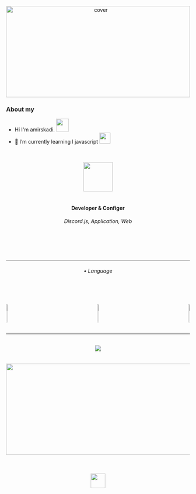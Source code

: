 
<div align="center">
<img width="100%" height = "250px" src="https://media.discordapp.net/attachments/962517715719974932/991568598827012096/a_6b52304b42935b26b44b33f40ecd7248.gif" alt="cover" />
</div>
  
  ### About my
 
 - Hi I'm amirskadi.  <img src="https://media.discordapp.net/attachments/983572623625683035/983612633439678514/981608135393427466.gif"  width="35px" height="35px" >
 - 🌱 I’m currently learning l javascript <img src="https://media.discordapp.net/attachments/975980845242396762/983957544219344936/880102313061146624.gif"  width="30px" height="30px" > </br></br></br>




<div align="center">
<a herf="https://www.instagram.com/amirskadi"><img src="https://media.discordapp.net/attachments/995732606194815029/1067682357253001287/PicsArt_12-10-10.46.02.png" align="center" height="80" width="80" ></a></div></br>


<div align="center">
  <h4>Developer & Configer</h4></div>
  
<div align="center">
  <h6> Discord.js, Application, Web</h6></div>
</br></br></br>




----
    
<div align="center">
  <h6>• Language</h6></div>
  <br/><br/><br/>

<div align="left">
<a><img src="https://media.discordapp.net/attachments/995732606194815029/1067229133429551144/css-3.png?width=406&height=406" align="left" height="50" style="width: 5%" ></a></div>

<div align="right">
<a><img src="https://media.discordapp.net/attachments/995732606194815029/1067229133832212560/js.png?width=406&height=406" align="right" height="50" style="width: 5%" ></a></div>

<div align="center">
<a><img src="https://media.discordapp.net/attachments/995732606194815029/1067229133614096484/html-5.png?width=406&height=406" align="center" height="50" style="width: 5%" ></a></div>
<br/>
   
----
<br/>
<div align="center">
<a> <img src="https://github-readme-stats.vercel.app/api?username=Amir-Fordx&theme=dark" align="center" ></a></div>
<br/><br/>
<div align="center">
<a> <img src="https://github-readme-stats.vercel.app/api/top-langs/?username=Amir-Fordx&show_icons=true&hide=contribs,prs&cache_seconds=86400&theme=dark" align="center" height="250" style="width: 150%" ></a></div>
<br/><br/><br/>
  
  
  
<div align="center">
<a href="https://de.wikipedia.org/wiki/Necronomicon"><img src="https://media.discordapp.net/attachments/995732606194815029/1067682080005296208/cross.png?width=406&height=406" align="center" height="40" width="40" ></a></div>
